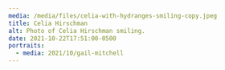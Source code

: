 ```yaml
---
media: /media/files/celia-with-hydranges-smiling-copy.jpeg
title: Celia Hirschman
alt: Photo of Celia Hirschman smiling.
date: 2021-10-22T17:51:00-0500
portraits:
  - media: 2021/10/gail-mitchell
---
```

